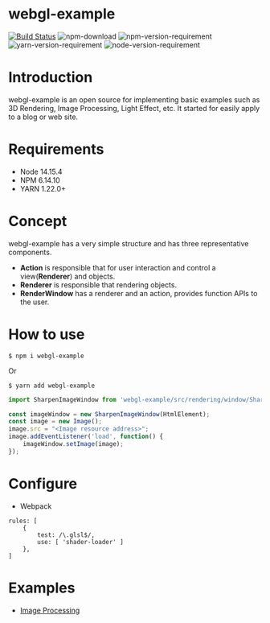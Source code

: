 # webgl-example

[![Build Status](https://github.com/gandis0713/webgl-example/workflows/Build%20and%20Test/badge.svg)](https://github.com/gandis0713/webgl-example/workflows/Build%20and%20Test/badge.svg)
![npm-download](https://img.shields.io/npm/dm/webgl-example.svg)
![npm-version-requirement](https://img.shields.io/badge/npm-6.14.10-brightgreen.svg)
![yarn-version-requirement](https://img.shields.io/badge/>=yarn-1.22.0-brightgreen.svg)
![node-version-requirement](https://img.shields.io/badge/node-14.15.4-brightgreen.svg)

Introduction
============

webgl-example is an open source for implementing basic examples such as 3D Rendering, Image Processing, Light Effect, etc. It started for easily apply to a blog or web site.


Requirements
============
- Node 14.15.4
- NPM 6.14.10
- YARN 1.22.0+


Concept
=======

webgl-example has a very simple structure and has three representative components.
- **Action** is responsible that for user interaction and control a view(**Renderer**) and objects.
- **Renderer** is responsible that rendering objects.
- **RenderWindow** has a renderer and an action, provides function APIs to the user.

How to use
==========
~~~shell
$ npm i webgl-example
~~~
Or
~~~shell
$ yarn add webgl-example
~~~
~~~Javascript
import SharpenImageWindow from 'webgl-example/src/rendering/window/SharpenImageWindow';

const imageWindow = new SharpenImageWindow(HtmlElement);
const image = new Image();
image.src = "<Image resource address>";
image.addEventListener('load', function() {
    imageWindow.setImage(image);
});
~~~

Configure
=========
- Webpack
~~~webpack
rules: [
    {
        test: /\.glsl$/,
        use: [ 'shader-loader' ]
    },
]
~~~

Examples
========
- [Image Processing](https://github.com/gandis0713/webgl-example/tree/master/examples/image)

